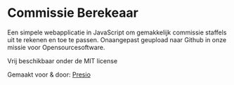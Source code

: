 # Commissie Berekeaar

Een simpele webapplicatie in JavaScript om gemakkelijk commissie staffels uit te rekenen en toe te passen. Onaangepast geupload naar Github in onze missie voor Opensourcesoftware.

Vrij beschikbaar onder de MIT license

Gemaakt voor & door: [Presio](https://presio.nl/)